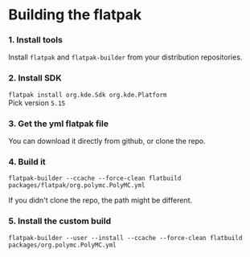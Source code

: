 # Building the flatpak

### 1. Install tools

Install `flatpak` and `flatpak-builder` from your distribution repositories.

### 2. Install SDK

`flatpak install org.kde.Sdk org.kde.Platform`  
Pick version `5.15`

### 3. Get the yml flatpak file

You can download it directly from github, or clone the repo.

### 4. Build it

```
flatpak-builder --ccache --force-clean flatbuild packages/flatpak/org.polymc.PolyMC.yml
```

If you didn't clone the repo, the path might be different.

### 5. Install the custom build

```
flatpak-builder --user --install --ccache --force-clean flatbuild packages/org.polymc.PolyMC.yml
```
